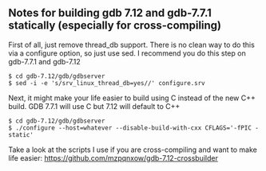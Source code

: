 ## Notes for building gdb 7.12 and gdb-7.7.1 statically (especially for cross-compiling)

First of all, just remove thread_db support. There is no clean way to do this via a configure option, so just use sed. I recommend you do this step on gdb-7.7.1 and gdb-7.12

```
$ cd gdb-7.12/gdb/gdbserver
$ sed -i -e 's/srv_linux_thread_db=yes//' configure.srv
```

Next, it might make your life easier to build using C instead of the new C++ build. GDB 7.7.1 will use C but 7.12 will default to C++

```
$ cd gdb-7.12/gdb/gdbserver
$ ./configure --host=whatever --disable-build-with-cxx CFLAGS='-fPIC -static'
```

Take a look at the scripts I use if you are cross-compiling and want to make life easier: https://github.com/mzpqnxow/gdb-7.12-crossbuilder



